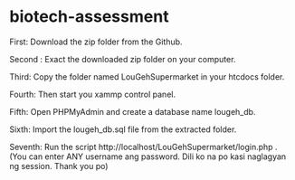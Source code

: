 # biotech-assessment
 

First: Download the zip folder from the Github.

Second : Exact the downloaded zip folder on your computer.

Third: Copy the folder named LouGehSupermarket in your htcdocs folder.

Fourth: Then start you xammp control panel.

Fifth: Open PHPMyAdmin and create a database name lougeh_db.

Sixth: Import the lougeh_db.sql file from the extracted folder.

Seventh: Run the script http://localhost/LouGehSupermarket/login.php . 
(You can enter ANY username ang password. Dili ko na po kasi naglagyan ng session. Thank you po)
